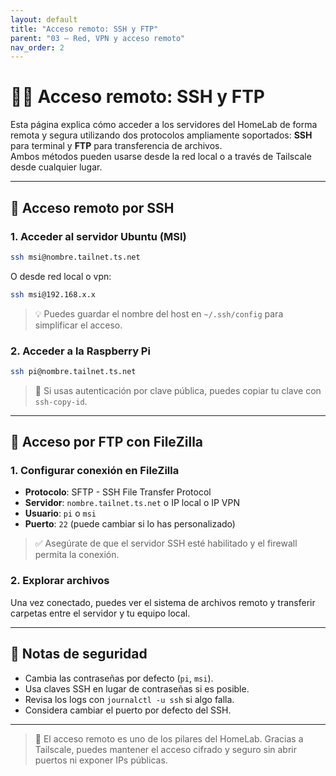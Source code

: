 ```yaml
---
layout: default
title: "Acceso remoto: SSH y FTP"
parent: "03 – Red, VPN y acceso remoto"
nav_order: 2
---
```


# 🧑‍💻 Acceso remoto: SSH y FTP

Esta página explica cómo acceder a los servidores del HomeLab de forma remota y segura utilizando dos protocolos ampliamente soportados: **SSH** para terminal y **FTP** para transferencia de archivos.  
Ambos métodos pueden usarse desde la red local o a través de Tailscale desde cualquier lugar.

---

## 🔐 Acceso remoto por SSH

### 1. Acceder al servidor Ubuntu (MSI)

```bash
ssh msi@nombre.tailnet.ts.net
```

O desde red local o vpn:

```bash
ssh msi@192.168.x.x
```

> 💡 Puedes guardar el nombre del host en `~/.ssh/config` para simplificar el acceso.

### 2. Acceder a la Raspberry Pi

```bash
ssh pi@nombre.tailnet.ts.net
```

> 🧠 Si usas autenticación por clave pública, puedes copiar tu clave con `ssh-copy-id`.

---

## 📂 Acceso por FTP con FileZilla

### 1. Configurar conexión en FileZilla

- **Protocolo**: SFTP - SSH File Transfer Protocol
- **Servidor**: `nombre.tailnet.ts.net` o IP local o IP VPN
- **Usuario**: `pi` o `msi`
- **Puerto**: `22` (puede cambiar si lo has personalizado)

> ✅ Asegúrate de que el servidor SSH esté habilitado y el firewall permita la conexión.

### 2. Explorar archivos

Una vez conectado, puedes ver el sistema de archivos remoto y transferir carpetas entre el servidor y tu equipo local.

---

## 🧾 Notas de seguridad

- Cambia las contraseñas por defecto (`pi`, `msi`).
- Usa claves SSH en lugar de contraseñas si es posible.
- Revisa los logs con `journalctl -u ssh` si algo falla.
- Considera cambiar el puerto por defecto del SSH.

---

> 🚀 El acceso remoto es uno de los pilares del HomeLab. Gracias a Tailscale, puedes mantener el acceso cifrado y seguro sin abrir puertos ni exponer IPs públicas.
